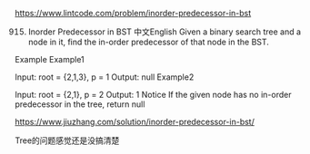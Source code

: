 https://www.lintcode.com/problem/inorder-predecessor-in-bst

915. Inorder Predecessor in BST
中文English
Given a binary search tree and a node in it, find the in-order predecessor of that node in the BST.

Example
Example1

Input: root = {2,1,3}, p = 1
Output: null
Example2

Input: root = {2,1}, p = 2
Output: 1
Notice
If the given node has no in-order predecessor in the tree, return null


https://www.jiuzhang.com/solution/inorder-predecessor-in-bst/

Tree的问题感觉还是没搞清楚
